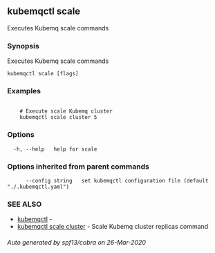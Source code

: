 ## kubemqctl scale

Executes Kubemq scale commands

### Synopsis

Executes Kubemq scale commands

```
kubemqctl scale [flags]
```

### Examples

```

	# Execute scale Kubemq cluster
	kubemqctl scale cluster 5	

```

### Options

```
  -h, --help   help for scale
```

### Options inherited from parent commands

```
      --config string   set kubemqctl configuration file (default "./.kubemqctl.yaml")
```

### SEE ALSO

* [kubemqctl](kubemqctl.md)	 - 
* [kubemqctl scale cluster](kubemqctl_scale_cluster.md)	 - Scale Kubemq cluster replicas command

###### Auto generated by spf13/cobra on 26-Mar-2020
